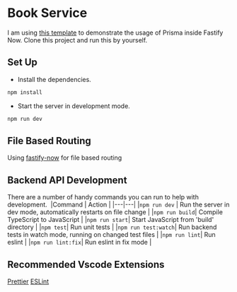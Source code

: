 # Book Service 

I am using [this template](yonathan06/fastify-typescript-boilerplate) to demonstrate the usage of Prisma inside Fastify Now. Clone this project and run this by yourself.

## Set Up

- Install the dependencies.

```bash
npm install
```

- Start the server in development mode.

```bash
npm run dev
```

## File Based Routing

Using [fastify-now](https://github.com/yonathan06/fastify-now) for file based routing

## Backend API Development

There are a number of handy commands you can run to help with development.
​
|Command | Action |
|---|---|
|`npm run dev` | Run the server in dev mode, automatically restarts on file change |
|`npm run build`| Compile TypeScript to JavaScript |
|`npm run start`| Start JavaScript from 'build' directory |
|`npm test`| Run unit tests |
|`npm run test:watch`| Run backend tests in watch mode, running on changed test files |
|`npm run lint`| Run eslint |
|`npm run lint:fix`| Run eslint in fix mode |

## Recommended Vscode Extensions

[Prettier](https://marketplace.visualstudio.com/items?itemName=esbenp.prettier-vscode)
[ESLint](https://marketplace.visualstudio.com/items?itemName=dbaeumer.vscode-eslint)
